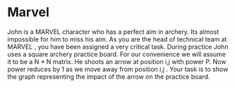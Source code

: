 # Marvel
John is a MARVEL character who has a perfect aim in archery. Its almost impossible for him to miss his aim. As you are the head of technical team at MARVEL , you have been assigned a very critical task. During practice John uses a square archery practice board. For our convenience we will assume it to be a N * N matrix. He shoots an arrow at position i,j with power P. Now power reduces by 1 as we move away from position i,j . Your task is to show the graph representing the impact of the arrow on the practice board.
